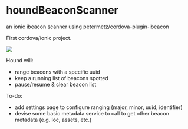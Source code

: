 # houndBeaconScanner
an ionic ibeacon scanner using petermetz/cordova-plugin-ibeacon

First cordova/ionic project.

<img src="https://github.com/garrettsutula/houndBeaconScanner/blob/master/houndScreenshot.png =150px"/>

Hound will:
- range beacons with a specific uuid
- keep a running list of beacons spotted
- pause/resume & clear beacon list

To-do:
- add settings page to configure ranging (major, minor, uuid, identifier)
- devise some basic metadata service to call to get other beacon metadata (e.g. loc, assets, etc.)
